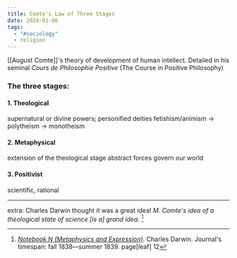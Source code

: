 ```yaml
---
title: Comte's Law of Three Stages
date: 2024-01-06
tags:
  - "#sociology"
  - religion
---
```

[[August Comte]]'s theory of development of human intellect. Detailed in his seminal *Cours de Philosophie Positive* (The Course in Positive Philosophy)

### The three stages: 
#### 1. Theological 
supernatural or divine powers; personified deities
fetishism/animism -> polytheism -> monotheism 

#### 2. Metaphysical 
extension of the theological stage
abstract forces govern our world 
#### 3. Positivist 
scientific, rational 

---

extra: 
Charles Darwin thought it was a great idea! _M. Comte's idea of a theological state of science [is a] grand idea._ [^1]

[^1]: [_Notebook N (Metaphysics and Expression)_](http://darwin-online.org.uk/content/search-results?freetext=Comte's%20idea). Charles Darwin. Journal's timespan: fall 1838—summer 1839. page[leaf] 12
